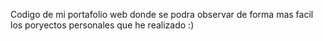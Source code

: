 Codigo de mi portafolio web donde se podra observar de forma mas facil los poryectos personales que he realizado :)
